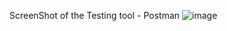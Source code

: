 ScreenShot of the Testing tool - Postman
![image](https://user-images.githubusercontent.com/67852344/202847250-10dcc395-07dc-42b7-8473-b7aa5aa669ca.png)
